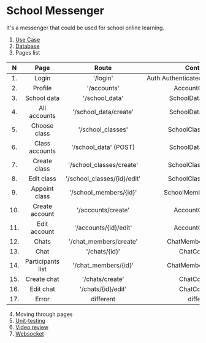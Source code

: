 # School Messenger
It's a messenger that could be used for school online learning.
1. [Use Case](https://github.com/Pet315/school_messenger/blob/main/src/resources/img/use_case.png)
2. [Database](https://github.com/Pet315/school_messenger/blob/main/src/resources/img/db.png)
3. Pages list

| N | Page              | Route                       | Controller                          | Function |
|:-:|:-----------------:|:---------------------------:|:-----------------------------------:|:--------:|
|1. | Login             | '/login'                    | Auth.AuthenticatedSessionController | create   |
|2. | Profile           | '/accounts'                 | AccountController                   | index    |
|3. | School data       | '/school_data'              | SchoolDataController                | index    |
|4. | All accounts      | '/school_data/create'       | SchoolDataController                | create   |
|5. | Choose class      | '/school_classes'           | SchoolClassController               | index    |
|6. | Class accounts    | '/school_data' (POST)       | SchoolDataController                | store    |
|7. | Create class      | '/school_classes/create'    | SchoolClassController               | create   |
|8. | Edit class        | '/school_classes/{id}/edit' | SchoolClassController               | edit     |
|9. | Appoint class     | '/school_members/{id}'      | SchoolMemberController              | show     |
|10.| Create account    | '/accounts/create'          | AccountController                   | create   |
|11.| Edit account      | '/accounts/{id}/edit'       | AccountController                   | edit     |
|12.| Chats             | '/chat_members/create'      | ChatMemberController                | create   |
|13.| Chat              | '/chats/{id}'               | ChatController                      | show     |
|14.| Participants list | '/chat_members/{id}'        | ChatMemberController                | show     |
|15.| Create chat       | '/chats/create'             | ChatController                      | create   |
|16.| Edit chat         | '/chats/{id}/edit'          | ChatController                      | edit     |
|17.| Error             | different                   | different                           | different|

4. Moving through pages
5. [Unit-testing](https://github.com/Pet315/school_messenger/blob/main/src/tests)
6. [Video review](https://github.com/Pet315/school_messenger/blob/main/src/resources/img/overview.mp4)
7. [Websocket](https://github.com/Pet315/school_messenger/blob/main/src/app/Websocket.php)
